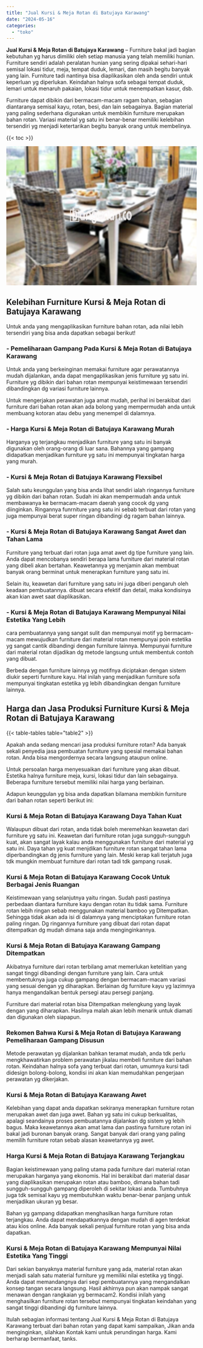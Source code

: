 ```yaml
---
title: "Jual Kursi & Meja Rotan di Batujaya Karawang"
date: "2024-05-16"
categories: 
  - "toko"
---
```


**Jual Kursi & Meja Rotan di Batujaya Karawang** – Furniture bakal jadi bagian kebutuhan yg harus dimiliki oleh setiap manusia yang telah memiliki hunian. Furniture sendiri adalah peralatan hunian yang sering dipakai sehari-hari semisal lokasi tidur, meja, tempat duduk, lemari, dan masih begitu banyak yang lain. Furniture tadi nantinya bisa diaplikasikan oleh anda sendiri untuk keperluan yg diperlukan. Keindahan halnya sofa sebagai tempat duduk, lemari untuk menaruh pakaian, lokasi tidur untuk menempatkan kasur, dsb.

Furniture dapat dibikin dari bermacam-macam ragam bahan, sebagian diantaranya semisal kayu, rotan, besi, dan lain sebagainya. Bagian material yang paling sederhana digunakan untuk membikin furniture merupakan bahan rotan. Variasi material yg satu ini benar-benar memiliki kelebihan tersendiri yg menjadi ketertarikan begitu banyak orang untuk membelinya.

{{< toc >}}

![Jual Kursi & Meja Rotan di Batujaya Karawang](/images/kursi-meja-rotan-murah02.png)

## Kelebihan Furniture Kursi & Meja Rotan di Batujaya Karawang

Untuk anda yang mengaplikasikan furniture bahan rotan, ada nilai lebih tersendiri yang bisa anda dapatkan sebagai berikut!

### \- Pemeliharaan Gampang Pada Kursi & Meja Rotan di Batujaya Karawang

Untuk anda yang berkeinginan memakai furniture agar perawatannya mudah dijalankan, anda dapat mengaplikasikan jenis furniture yg satu ini. Furniture yg dibikin dari bahan rotan mempunyai keistimewaan tersendiri dibandingkan dg variasi furniture lainnya.

Untuk mengerjakan perawatan juga amat mudah, perihal ini berakibat dari furniture dari bahan rotan akan ada bolong yang mempermudah anda untuk membuang kotoran atau debu yang menempel di dalamnya.

### \- Harga Kursi & Meja Rotan di Batujaya Karawang Murah

Harganya yg terjangkau menjadikan furniture yang satu ini banyak digunakan oleh orang-orang di luar sana. Bahannya yang gampang didapatkan menjadikan furniture yg satu ini mempunyai tingkatan harga yang murah.

### \- Kursi & Meja Rotan di Batujaya Karawang Flexsibel

Salah satu keunggulan yang bisa anda lihat sendiri ialah ringannya furniture yg dibikin dari bahan rotan. Sudah ini akan mempermudah anda untuk membawanya ke bermacam-macam daerah yang cocok dg yang diinginkan. Ringannya funrniture yang satu ini sebab terbuat dari rotan yang juga mempunyai berat super ringan dibandingi dg ragam bahan lainnya.

### \- Kursi & Meja Rotan di Batujaya Karawang Sangat Awet dan Tahan Lama

Furniture yang terbuat dari rotan juga amat awet dg tipe furniture yang lain. Anda dapat mencobanya sendiri berapa lama furniture dari material rotan yang dibeli akan bertahan. Keawetannya yg menjamin akan membuat banyak orang berminat untuk menerapkan furniture yang satu ini.

Selain itu, keawetan dari furniture yang satu ini juga diberi pengaruh oleh keadaan pembuatannya. dibuat secara efektif dan detail, maka kondisinya akan kian awet saat diaplikasikan.

### \- Kursi & Meja Rotan di Batujaya Karawang Mempunyai Nilai Estetika Yang Lebih

cara pembuatannya yang sangat sulit dan mempunyai motif yg bermacam-macam mewujudkan furniture dari material rotan mempunyai poin estetika yg sangat cantik dibandingi dengan furniture lainnya. Mempunyai furniture dari material rotan dijadikan dg metode langsung untuk membentuk contoh yang dibuat.

Berbeda dengan furniture lainnya yg motifnya diciptakan dengan sistem diukir seperti furniture kayu. Hal inilah yang menjadikan furniture sofa mempunyai tingkatan estetika yg lebih dibandingkan dengan furniture lainnya.

## Harga dan Jasa Produksi Furniture Kursi & Meja Rotan di Batujaya Karawang

{{< table-tables table="table2" >}}

Apakah anda sedang mencari jasa produksi furniture rotan? Ada banyak sekali penyedia jasa pembuatan furniture yang spesial memakai bahan rotan. Anda bisa mengordernya secara langsung ataupun online.

Untuk persoalan harga menyesuaikan dari furniture yang akan dibuat. Estetika halnya furniture meja, kursi, lokasi tidur dan lain sebagainya. Beberapa furniture tersebut memiliki nilai harga yang berlainan.

Adapun keunggulan yg bisa anda dapatkan bilamana membikin furniture dari bahan rotan seperti berikut ini:

### Kursi & Meja Rotan di Batujaya Karawang Daya Tahan Kuat

Walaupun dibuat dari rotan, anda tidak boleh meremehkan keawetan dari furniture yg satu ini. Keawetan dari furniture rotan juga sungguh-sungguh kuat, akan sangat layak kalau anda menggunakan furniture dari material yg satu ini. Daya tahan yg kuat menjdikan furniture rotan sangat tahan lama diperbandingkan dg jenis furniture yang lain. Meski kerap kali terjatuh juga tdk mungkin membuat furniture dari rotan tadi tdk gampang rusak.

### Kursi & Meja Rotan di Batujaya Karawang Cocok Untuk Berbagai Jenis Ruangan

Keistimewaan yang selanjutnya yaitu ringan. Sudah pasti pastinya perbedaan diantara furniture kayu dengan rotan itu tidak sama. Furniture rotan lebih ringan sebab menggunakan material bamboo yg Ditempatkan. Sehingga tidak akan ada isi di dalamnya yang menciptakan furniture rotan paling ringan. Dg ringannya furniture yang dibuat dari rotan dapat ditempatkan dg mudah dimana saja anda menginginkannya.

### Kursi & Meja Rotan di Batujaya Karawang Gampang Ditempatkan

Akibatnya furniture dari rotan terbilang amat memerlukan ketelitian yang sangat tinggi dibandingi dengan furniture yang lain. Cara untuk membentuknya juga cukup gampang dengan bermacam-macam variasi yang sesuai dengan yg diharapkan. Berlainan dg furniture kayu yg lazimnya hanya mengandalkan bentuk persegi atau persegi panjang.

Furniture dari material rotan bisa Ditempatkan melengkung yang layak dengan yang diharapkan. Hasilnya malah akan lebih menarik untuk diamati dan digunakan oleh siapapun.

### Rekomen Bahwa Kursi & Meja Rotan di Batujaya Karawang Pemeliharaan Gampang Disusun

Metode perawatan yg dijalankan bahkan teramat mudah, anda tdk perlu mengkhawatirkan problem perawatan jikalau membeli furniture dari bahan rotan. Keindahan halnya sofa yang terbuat dari rotan, umumnya kursi tadi didesign bolong-bolong, kondisi ini akan kian memudahkan pengerjaan perawatan yg dikerjakan.

### Kursi & Meja Rotan di Batujaya Karawang Awet

Kelebihan yang dapat anda dapatkan sekiranya menerapkan furniture rotan merupakan awet dan juga awet. Bahan yg satu ini cukup berkualitas, apalagi seandainya proses pembuatannya dijalankan dg sistem yg lebih bagus. Maka keawetannya akan amat lama dan pastinya furniture rotan ini bakal jadi buronan banyak orang. Sangat banyak dari orang yang paling memilih furniture rotan sebab alasan keawetannya yg awet.

### Harga Kursi & Meja Rotan di Batujaya Karawang Terjangkau

Bagian keistimewaan yang paling utama pada furniture dari material rotan merupakan harganya yang ekonomis. Hal ini berakibat dari material dasar yang diaplikasikan merupakan rotan atau bamboo, dimana bahan tadi sungguh-sungguh gampang diperoleh di sekitar lokasi anda. Tumbuhnya juga tdk semisal kayu yg membutuhkan waktu benar-benar panjang untuk menjadikan ukuran yg besar.

Bahan yg gampang didapatkan menghasilkan harga furniture rotan terjangkau. Anda dapat mendapatkannya dengan mudah di agen terdekat atau kios online. Ada banyak sekali penjual furniture rotan yang bisa anda dapatkan.

### Kursi & Meja Rotan di Batujaya Karawang Mempunyai Nilai Estetika Yang Tinggi

Dari sekian banyaknya material furniture yang ada, material rotan akan menjadi salah satu material furniture yg memiliki nilai estetika yg tinggi. Anda dapat memandangnya dari segi pembuatannya yang mengandalkan konsep tangan secara langsung. Hasil akhirnya pun akan nampak sangat menawan dengan rangkaian yg bermacam2. Kondisi inilah yang menghasilkan furniture rotan tersebut mempunyai tingkatan keindahan yang sangat tinggi dibandingi dg furniture lainnya.

Itulah sebagian informasi tentang Jual Kursi & Meja Rotan di Batujaya Karawang terbuat dari bahan rotan yang dapat kami sampaikan, Jikan anda menginginkan, silahkan Kontak kami untuk perundingan harga. Kami berharap bermanfaat, tanks.
